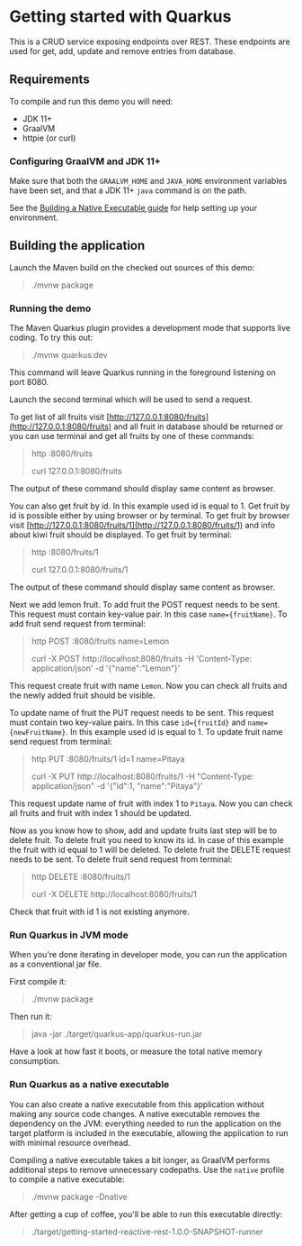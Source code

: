 # Getting started with Quarkus

This is a CRUD service exposing endpoints over REST. These endpoints are used for get, add, update
and
remove entries from database.

## Requirements

To compile and run this demo you will need:

- JDK 11+
- GraalVM
- httpie (or curl)

### Configuring GraalVM and JDK 11+

Make sure that both the `GRAALVM_HOME` and `JAVA_HOME` environment variables have been set, and that
a JDK 11+ `java` command is on the path.

See the [Building a Native Executable guide](https://quarkus.io/guides/building-native-image-guide)
for help setting up your environment.

## Building the application

Launch the Maven build on the checked out sources of this demo:

> ./mvnw package

### Running the demo

The Maven Quarkus plugin provides a development mode that supports live coding. To try this out:

> ./mvnw quarkus:dev

This command will leave Quarkus running in the foreground listening on port 8080.

Launch the second terminal which will be used to send a request.

To get list of all fruits visit [http://127.0.0.1:8080/fruits](http://127.0.0.1:8080/fruits) and all
fruit in database should be returned or you can use terminal and get all fruits by one of these
commands:
> http :8080/fruits
>
> curl 127.0.0.1:8080/fruits

The output of these command should display same content as browser.

You can also get fruit by id. In this example used id is equal to 1. Get fruit by id is
possible either by using browser or by terminal. To get fruit by browser
visit [http://127.0.0.1:8080/fruits/1](http://127.0.0.1:8080/fruits/1) and info about kiwi fruit
should be displayed. To get fruit by terminal:
> http :8080/fruits/1
>
> curl 127.0.0.1:8080/fruits/1

The output of these command should display same content as browser.

Next we add lemon fruit. To add fruit the POST request needs to be sent. This request must contain
key-value pair. In this case `name={fruitName}`. To add fruit send request from terminal:
> http POST :8080/fruits name=Lemon
>
> curl -X POST http://localhost:8080/fruits -H 'Content-Type: application/json' -d '{"name":"Lemon"}'

This request create fruit with name `Lemon`. Now you can check all fruits and the newly added fruit
should be visible.

To update name of fruit the PUT request needs to be sent. This request must contain two key-value
pairs. In this case `id={fruitId}` and `name={newFruitName}`. In this example used id is equal to 1.
To update fruit name send request from terminal:
> http PUT :8080/fruits/1 id=1 name=Pitaya
>
> curl -X PUT http://localhost:8080/fruits/1 -H "Content-Type: application/json" -d '{"id":1,
> "name":"Pitaya"}'

This request update name of fruit with index 1 to `Pitaya`. Now you can check all fruits and fruit
with index 1 should be updated.

Now as you know how to show, add and update fruits last step will be to delete fruit. To delete
fruit you need to know its id. In case of this example the fruit with id equal to 1 will be
deleted. To delete fruit the DELETE request needs to be sent. To delete fruit send request from
terminal:
> http DELETE :8080/fruits/1
>
> curl -X DELETE http://localhost:8080/fruits/1

Check that fruit with id 1 is not existing anymore.

### Run Quarkus in JVM mode

When you're done iterating in developer mode, you can run the application as a conventional jar
file.

First compile it:

> ./mvnw package

Then run it:

> java -jar ./target/quarkus-app/quarkus-run.jar

Have a look at how fast it boots, or measure the total native memory consumption.

### Run Quarkus as a native executable

You can also create a native executable from this application without making any source code
changes. A native executable removes the dependency on the JVM: everything needed to run the
application on the target platform is included in the executable, allowing the application to run
with minimal resource overhead.

Compiling a native executable takes a bit longer, as GraalVM performs additional steps to remove
unnecessary codepaths. Use the `native` profile to compile a native executable:

> ./mvnw package -Dnative

After getting a cup of coffee, you'll be able to run this executable directly:

> ./target/getting-started-reactive-rest-1.0.0-SNAPSHOT-runner
